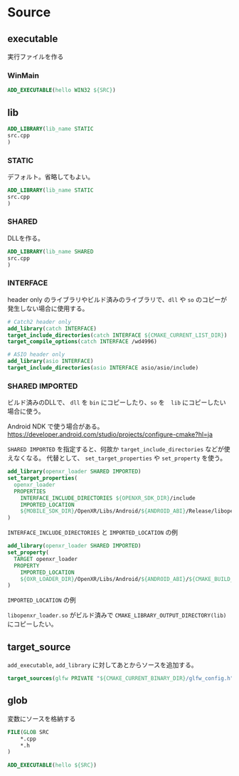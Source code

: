 # Source

## executable

実行ファイルを作る

### WinMain

```CMake
ADD_EXECUTABLE(hello WIN32 ${SRC})
```

## lib

```CMake
ADD_LIBRARY(lib_name STATIC
src.cpp
)
```

### STATIC

デフォルト。省略してもよい。

```CMake
ADD_LIBRARY(lib_name STATIC
src.cpp
)
```

### SHARED

DLLを作る。

```CMake
ADD_LIBRARY(lib_name SHARED
src.cpp
)
```

### INTERFACE

header only のライブラリやビルド済みのライブラリで、`dll` や `so` のコピーが発生しない場合に使用する。

```CMake
# Catch2 header only
add_library(catch INTERFACE)
target_include_directories(catch INTERFACE ${CMAKE_CURRENT_LIST_DIR})
target_compile_options(catch INTERFACE /wd4996)
```

```CMake
# ASIO header only
add_library(asio INTERFACE)
target_include_directories(asio INTERFACE asio/asio/include)
```

### SHARED IMPORTED

ビルド済みのDLLで、 `dll` を `bin` にコピーしたり、`so` を　`lib` にコピーしたい場合に使う。

Android NDK で使う場合がある。
<https://developer.android.com/studio/projects/configure-cmake?hl=ja>

`SHARED IMPORTED` を指定すると、何故か `target_include_directories` などが使えなくなる。
代替として、 `set_target_properties` や `set_property` を使う。

```CMake
add_library(openxr_loader SHARED IMPORTED)
set_target_properties(
  openxr_loader
  PROPERTIES
    INTERFACE_INCLUDE_DIRECTORIES ${OPENXR_SDK_DIR}/include
    IMPORTED_LOCATION
    ${MOBILE_SDK_DIR}/OpenXR/Libs/Android/${ANDROID_ABI}/Release/libopenxr_loader.so
)
```

`INTERFACE_INCLUDE_DIRECTORIES` と `IMPORTED_LOCATION` の例

```CMake
add_library(openxr_loader SHARED IMPORTED)
set_property(
  TARGET openxr_loader
  PROPERTY
    IMPORTED_LOCATION
    ${OXR_LOADER_DIR}/OpenXR/Libs/Android/${ANDROID_ABI}/${CMAKE_BUILD_TYPE}/libopenxr_loader.so
)
```

`IMPORTED_LOCATION` の例

`libopenxr_loader.so` がビルド済みで `CMAKE_LIBRARY_OUTPUT_DIRECTORY(lib)` にコピーしたい。

## target_source

`add_executable`, `add_library` に対してあとからソースを追加する。

```CMake
target_sources(glfw PRIVATE "${CMAKE_CURRENT_BINARY_DIR}/glfw_config.h")
```

## glob

変数にソースを格納する

```CMake
FILE(GLOB SRC
    *.cpp
    *.h
) 
 
ADD_EXECUTABLE(hello ${SRC})
```
